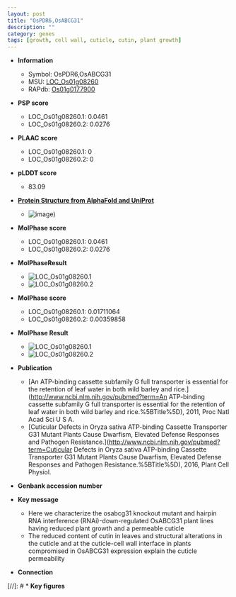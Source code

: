 ```yaml
---
layout: post
title: "OsPDR6,OsABCG31"
description: ""
category: genes
tags: [growth, cell wall, cuticle, cutin, plant growth]
---
```


* **Information**  
    + Symbol: OsPDR6,OsABCG31  
    + MSU: [LOC_Os01g08260](http://rice.plantbiology.msu.edu/cgi-bin/ORF_infopage.cgi?orf=LOC_Os01g08260)  
    + RAPdb: [Os01g0177900](http://rapdb.dna.affrc.go.jp/viewer/gbrowse_details/irgsp1?name=Os01g0177900)  

* **PSP score**  
    + LOC_Os01g08260.1: 0.0461 
    + LOC_Os01g08260.2: 0.0276 

* **PLAAC score**  
    + LOC_Os01g08260.1: 0 
    + LOC_Os01g08260.2: 0 

* **pLDDT score**
    + 83.09

* **[Protein Structure from AlphaFold and UniProt](https://www.uniprot.org/uniprotkb/Q8GU87/entry#structure)**
    + ![image](https://ricepsp.github.io/images/Q8/AF-Q8GU87-F1.png))

* **MolPhase score**
    + LOC_Os01g08260.1: 0.0461
    + LOC_Os01g08260.2: 0.0276

* **MolPhaseResult**
    + ![LOC_Os01g08260.1](https://ricepsp.github.io/pictures/LOC_Os01g/LOC_Os01g08260.1.png)
    + ![LOC_Os01g08260.2](https://ricepsp.github.io/pictures/LOC_Os01g/LOC_Os01g08260.2.png)

* **MolPhase score**
    + LOC_Os01g08260.1: 0.01711064
    + LOC_Os01g08260.2: 0.00359858

* **MolPhase Result**
    + ![LOC_Os01g08260.1](https://304243504.github.io/Pictures/LOC_Os01g/LOC_Os01g08260.1.png)
    + ![LOC_Os01g08260.2](https://304243504.github.io/Pictures/LOC_Os01g/LOC_Os01g08260.2.png)

* **Publication**  
    + [An ATP-binding cassette subfamily G full transporter is essential for the retention of leaf water in both wild barley and rice.](http://www.ncbi.nlm.nih.gov/pubmed?term=An ATP-binding cassette subfamily G full transporter is essential for the retention of leaf water in both wild barley and rice.%5BTitle%5D), 2011, Proc Natl Acad Sci U S A.
    + [Cuticular Defects in Oryza sativa ATP-binding Cassette Transporter G31 Mutant Plants Cause Dwarfism, Elevated Defense Responses and Pathogen Resistance.](http://www.ncbi.nlm.nih.gov/pubmed?term=Cuticular Defects in Oryza sativa ATP-binding Cassette Transporter G31 Mutant Plants Cause Dwarfism, Elevated Defense Responses and Pathogen Resistance.%5BTitle%5D), 2016, Plant Cell Physiol.

* **Genbank accession number**  

* **Key message**  
    + Here we characterize the osabcg31 knockout mutant and hairpin RNA interference (RNAi)-down-regulated OsABCG31 plant lines having reduced plant growth and a permeable cuticle
    + The reduced content of cutin in leaves and structural alterations in the cuticle and at the cuticle-cell wall interface in plants compromised in OsABCG31 expression explain the cuticle permeability

* **Connection**  

[//]: # * **Key figures**  


